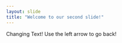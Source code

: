 ```yaml
---
layout: slide
title: "Welcome to our second slide!"
---
```

Changing Text! 
Use the left arrow to go back!
